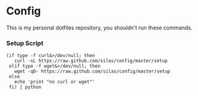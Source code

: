 # Config

This is my personal dotfiles repository, you shouldn't run these commands.

### Setup Script

    (if type -f curl&>/dev/null; then
       curl -sL https://raw.github.com/silas/config/master/setup
     elif type -f wget&>/dev/null; then
       wget -qO- https://raw.github.com/silas/config/master/setup
     else
       echo 'print "no curl or wget"'
     fi) | python

